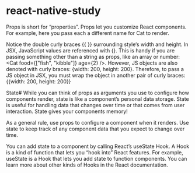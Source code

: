 # react-native-study

Props is short for “properties”. Props let you customize React components. For example, here you pass each <Cat> a different name for Cat to render.

Notice the double curly braces {{ }} surrounding style‘s width and height. In JSX, JavaScript values are referenced with {}. This is handy if you are passing something other than a string as props, like an array or number: <Cat food={["fish", "kibble"]} age={2} />. However, JS objects are also denoted with curly braces: {width: 200, height: 200}. Therefore, to pass a JS object in JSX, you must wrap the object in another pair of curly braces: {{width: 200, height: 200}}

State#
While you can think of props as arguments you use to configure how components render, state is like a component’s personal data storage. State is useful for handling data that changes over time or that comes from user interaction. State gives your components memory!

As a general rule, use props to configure a component when it renders. Use state to keep track of any component data that you expect to change over time.

You can add state to a component by calling React’s useState Hook. A Hook is a kind of function that lets you “hook into” React features. For example, useState is a Hook that lets you add state to function components. You can learn more about other kinds of Hooks in the React documentation.